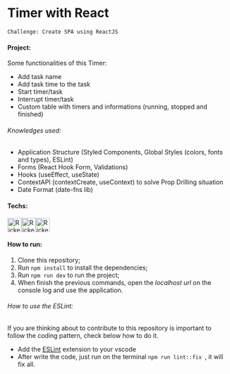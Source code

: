 # Timer with React

```
Challenge: Create SPA using ReactJS
```

#### Project:

Some functionalities of this Timer:

- Add task name
- Add task time to the task
- Start timer/task
- Interrupt timer/task
- Custom table with timers and informations (running, stopped and finished)

###### Knowledges used:

- Application Structure (Styled Components, Global Styles (colors, fonts and types), ESLint)
- Forms (React Hook Form, Validations)
- Hooks (useEffect, useState)
- ContextAPI (contextCreate, useContext) to solve Prop Drilling situation
- Date Format (date-fns lib)

#### Techs:

[<img height="32em" alt="Rickelme used Typescript" src="https://www.svgrepo.com/show/349540/typescript.svg" />][ts][<img height="32em" alt="Rickelme used Vite" src="https://www.svgrepo.com/show/374167/vite.svg" />][vite][<img height="32em" alt="Rickelme used Vite" src="https://www.svgrepo.com/show/354259/react.svg" />][react]

#### How to run:

1. Clone this repository;
2. Run `npm install` to install the dependencies;
3. Run `npm run dev` to run the project;
4. When finish the previous commands, open the *localhost url* on the console log and use the application.

###### How to use the ESLint:

If you are thinking about to contribute to this repository is important to follow the coding pattern, check below how to do it.

- Add the [ESLint](https://marketplace.visualstudio.com/items?itemName=dbaeumer.vscode-eslint) extension to your vscode
- After write the code, just run on the terminal `npm run lint::fix `, it will fix all.



[styledcomponents]: https://styled-components.com/docs
[react]: https://reactjs.org/docs/getting-started.html
[vite]: https://vitejs.dev/
[ts]:https://www.typescriptlang.org/docs/
